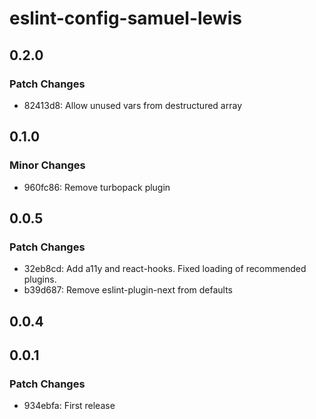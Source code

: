 # eslint-config-samuel-lewis

## 0.2.0

### Patch Changes

- 82413d8: Allow unused vars from destructured array

## 0.1.0

### Minor Changes

- 960fc86: Remove turbopack plugin

## 0.0.5

### Patch Changes

- 32eb8cd: Add a11y and react-hooks. Fixed loading of recommended plugins.
- b39d687: Remove eslint-plugin-next from defaults

## 0.0.4

## 0.0.1

### Patch Changes

- 934ebfa: First release
